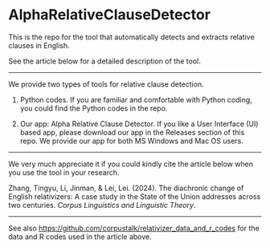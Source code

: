 # AlphaRelativeClauseDetector

This is the repo for the tool that automatically detects and extracts relative clauses in English.

See the article below for a detailed description of the tool. 

***

We provide two types of tools for relative clause detection. 

1. Python codes. If you are familiar and comfortable with Python coding, you could find the Python codes in the repo.

2. Our app: Alpha Relative Clause Detector. If you like a User Interface (UI) based app, please download our app in the Releases section of this repo. We provide our app for both MS Windows and Mac OS users. 

***

We very much appreciate it if you could kindly cite the article below when you use the tool in your research. 

Zhang, Tingyu, Li, Jinman, & Lei, Lei. (2024). The diachronic change of English relativizers: A case study in the State of the Union addresses across two centuries. _Corpus Linguistics and Linguistic Theory_.

***

See also https://github.com/corpustalk/relativizer_data_and_r_codes for the data and R codes used in the article above. 
